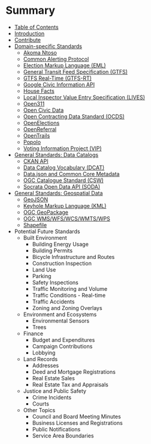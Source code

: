 # Summary

* [Table of Contents](SUMMARY.md)
* [Introduction](README.md)
* [Contribute](contribute.md)
* [Domain-specific Standards](standards/domain-specific_standards.md)
   * [Akoma Ntoso](standards/akoma_ntoso.md)
   * [Common Alerting Protocol](standards/common_alerting_protocol.md)
   * [Election Markup Language (EML)](standards/election_markup_language_eml.md)
   * [General Transit Feed Specification (GTFS)](standards/general_transit_feed_specification_gtfs.md)
   * [GTFS Real-Time (GTFS-RT)](standards/gtfs_realtime_gtfsrt.md)
   * [Google Civic Information API](standards/google_civic_information_api.md)
   * [House Facts](standards/house_facts.md)
   * [Local Inspector Value Entry Specification (LIVES)](standards/local_inspector_value_entry_specification_lives.md)
   * [Open311](standards/open311.md)
   * [Open Civic Data](standards/open_civic_data.md)
   * [Open Contracting Data Standard (OCDS)](standards/open_contracting_data_standard_ocds.md)
   * [OpenElections](standards/openelections.md)
   * [OpenReferral](standards/openreferral.md)
   * [OpenTrails](standards/opentrails.md)
   * [Popolo](standards/popolo.md)
   * [Voting Information Project (VIP)](standards/voting_information_project_vip.md)
* [General Standards: Data Catalogs](standards/generalstandards_data_catalogs.md)
   * [CKAN API](standards/ckan_api.md)
   * [Data Catalog Vocabulary (DCAT)](standards/data_catalog_vocabulary_dcat.md)
   * [Data.json and Common Core Metadata](standards/datajson_common_core_metadata.md)
   * [OGC Catalogue Standard (CSW)](standards/ogc_catalogue_standard_csw.md)
   * [Socrata Open Data API (SODA)](standards/socrata_open_data_api_soda.md)
* [General Standards: Geospatial Data](standards/general_standards_geospatial_data.md)
   * [GeoJSON](standards/geojson.md)
   * [Keyhole Markup Language (KML)](standards/keyhole_markup_language_kml.md)
   * [OGC GeoPackage](standards/ogc_geopackage.md)
   * [OGC WMS/WFS/WCS/WMTS/WPS](standards/ogc_wms-wfs-wcs-wmts-wps.md)
   * [Shapefile](standards/shapefile.md)
* Potential Future Standards
   * Built Environment
       * Building Energy Usage
       * Building Permits
       * Bicycle Infrastructure and Routes
       * Construction Inspection
       * Land Use
       * Parking
       * Safety Inspections
       * Traffic Monitoring and Volume
       * Traffic Conditions - Real-time
       * Traffic Accidents
       * Zoning and Zoning Overlays
   * Environment and Ecosystems
       * Environmental Sensors
       * Trees
   * Finance
       * Budget and Expenditures
       * Campaign Contributions
       * Lobbying
   * Land Records
       * Addresses
       * Deed and Mortgage Registrations
       * Real Estate Sales
       * Real Estate Tax and Appraisals
   * Justice and Public Safety
       * Crime Incidents
       * Courts
   * Other Topics
       * Council and Board Meeting Minutes
       * Business Licenses and Registrations
       * Public Notifications
       * Service Area Boundaries

